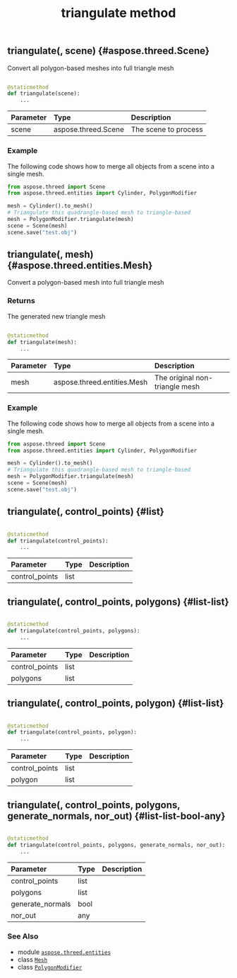 ﻿---
title: triangulate method
second_title: Aspose.3D for Python via .NET API References
description: 
type: docs
weight: 90
url: /python-net/aspose.threed.entities/polygonmodifier/triangulate/
is_root: false
---

## triangulate(, scene) {#aspose.threed.Scene}

Convert all polygon-based meshes into full triangle mesh



```python

@staticmethod
def triangulate(scene):
    ...
```


| Parameter | Type | Description |
| :- | :- | :- |
| scene | aspose.threed.Scene | The scene to process |

### Example 


The following code shows how to merge all objects from a scene into a single mesh.

```python
from aspose.threed import Scene
from aspose.threed.entities import Cylinder, PolygonModifier

mesh = Cylinder().to_mesh()
# Triangulate this quadrangle-based mesh to triangle-based
mesh = PolygonModifier.triangulate(mesh)
scene = Scene(mesh)
scene.save("test.obj")

```


## triangulate(, mesh) {#aspose.threed.entities.Mesh}

Convert a polygon-based mesh into full triangle mesh


### Returns 


The generated new triangle mesh


```python

@staticmethod
def triangulate(mesh):
    ...
```


| Parameter | Type | Description |
| :- | :- | :- |
| mesh | aspose.threed.entities.Mesh | The original non-triangle mesh |

### Example 


The following code shows how to merge all objects from a scene into a single mesh.

```python
from aspose.threed import Scene
from aspose.threed.entities import Cylinder, PolygonModifier

mesh = Cylinder().to_mesh()
# Triangulate this quadrangle-based mesh to triangle-based
mesh = PolygonModifier.triangulate(mesh)
scene = Scene(mesh)
scene.save("test.obj")

```


## triangulate(, control_points) {#list}





```python

@staticmethod
def triangulate(control_points):
    ...
```


| Parameter | Type | Description |
| :- | :- | :- |
| control_points | list |  |


## triangulate(, control_points, polygons) {#list-list}





```python

@staticmethod
def triangulate(control_points, polygons):
    ...
```


| Parameter | Type | Description |
| :- | :- | :- |
| control_points | list |  |
| polygons | list |  |


## triangulate(, control_points, polygon) {#list-list}





```python

@staticmethod
def triangulate(control_points, polygon):
    ...
```


| Parameter | Type | Description |
| :- | :- | :- |
| control_points | list |  |
| polygon | list |  |


## triangulate(, control_points, polygons, generate_normals, nor_out) {#list-list-bool-any}





```python

@staticmethod
def triangulate(control_points, polygons, generate_normals, nor_out):
    ...
```


| Parameter | Type | Description |
| :- | :- | :- |
| control_points | list |  |
| polygons | list |  |
| generate_normals | bool |  |
| nor_out | any |  |



### See Also
* module [`aspose.threed.entities`](../../)
* class [`Mesh`](/3d/python-net/aspose.threed.entities/mesh)
* class [`PolygonModifier`](/3d/python-net/aspose.threed.entities/polygonmodifier)

